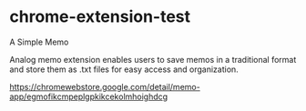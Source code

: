 # chrome-extension-test
A Simple Memo

Analog memo extension enables users to save memos in a traditional format and store them as .txt files for easy access and organization.


https://chromewebstore.google.com/detail/memo-app/egmofikcmpeplgpkikcekolmhoighdcg

